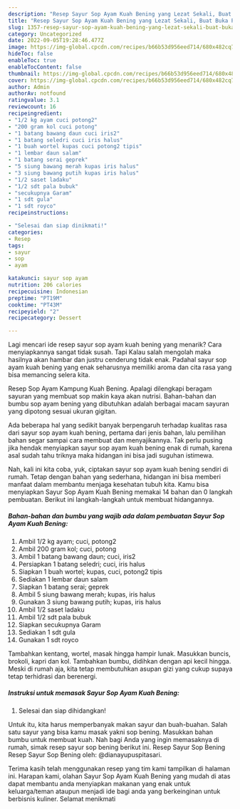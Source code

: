 ```yaml
---
description: "Resep Sayur Sop Ayam Kuah Bening yang Lezat Sekali, Buat Buka Puasa Enak"
title: "Resep Sayur Sop Ayam Kuah Bening yang Lezat Sekali, Buat Buka Puasa Enak"
slug: 1357-resep-sayur-sop-ayam-kuah-bening-yang-lezat-sekali-buat-buka-puasa-enak
category: Uncategorized
date: 2022-09-05T19:28:46.477Z
image: https://img-global.cpcdn.com/recipes/b66b53d956eed714/680x482cq70/sayur-sop-ayam-kuah-bening-foto-resep-utama.jpg
hideToc: false
enableToc: true
enableTocContent: false
thumbnail: https://img-global.cpcdn.com/recipes/b66b53d956eed714/680x482cq70/sayur-sop-ayam-kuah-bening-foto-resep-utama.jpg
cover: https://img-global.cpcdn.com/recipes/b66b53d956eed714/680x482cq70/sayur-sop-ayam-kuah-bening-foto-resep-utama.jpg
author: Admin
authorAv: notfound
ratingvalue: 3.1
reviewcount: 16
recipeingredient:
- "1/2 kg ayam cuci potong2"
- "200 gram kol cuci potong"
- "1 batang bawang daun cuci iris2"
- "1 batang seledri cuci iris halus"
- "1 buah wortel kupas cuci potong2 tipis"
- "1 lembar daun salam"
- "1 batang serai geprek"
- "5 siung bawang merah kupas iris halus"
- "3 siung bawang putih kupas iris halus"
- "1/2 saset ladaku"
- "1/2 sdt pala bubuk"
- "secukupnya Garam"
- "1 sdt gula"
- "1 sdt royco"
recipeinstructions:

- "Selesai dan siap dinikmati!"
categories:
- Resep
tags:
- sayur
- sop
- ayam

katakunci: sayur sop ayam 
nutrition: 206 calories
recipecuisine: Indonesian
preptime: "PT19M"
cooktime: "PT43M"
recipeyield: "2"
recipecategory: Dessert

---
```



Lagi mencari ide resep sayur sop ayam kuah bening yang menarik? Cara menyiapkannya sangat tidak susah. Tapi Kalau salah mengolah maka hasilnya akan hambar dan justru cenderung tidak enak. Padahal sayur sop ayam kuah bening yang enak seharusnya memiliki aroma dan cita rasa yang bisa memancing selera kita.


Resep Sop Ayam Kampung Kuah Bening. Apalagi dilengkapi beragam sayuran yang membuat sop makin kaya akan nutrisi. Bahan-bahan dan bumbu sop ayam bening yang dibutuhkan adalah berbagai macam sayuran yang dipotong sesuai ukuran gigitan.

Ada beberapa hal yang sedikit banyak berpengaruh terhadap kualitas rasa dari sayur sop ayam kuah bening, pertama dari jenis bahan, lalu pemilihan bahan segar sampai cara membuat dan menyajikannya. Tak perlu pusing jika hendak menyiapkan sayur sop ayam kuah bening enak di rumah, karena asal sudah tahu triknya maka hidangan ini bisa jadi suguhan istimewa.


Nah, kali ini kita coba, yuk, ciptakan sayur sop ayam kuah bening sendiri di rumah. Tetap dengan bahan yang sederhana, hidangan ini bisa memberi manfaat dalam membantu menjaga kesehatan tubuh kita. Kamu bisa menyiapkan Sayur Sop Ayam Kuah Bening memakai 14 bahan dan 0 langkah pembuatan. Berikut ini langkah-langkah untuk membuat hidangannya.

<!--inarticleads1-->

##### Bahan-bahan dan bumbu yang wajib ada dalam pembuatan Sayur Sop Ayam Kuah Bening:

1. Ambil 1/2 kg ayam; cuci, potong2
1. Ambil 200 gram kol; cuci, potong
1. Ambil 1 batang bawang daun; cuci, iris2
1. Persiapkan 1 batang seledri; cuci, iris halus
1. Siapkan 1 buah wortel; kupas, cuci, potong2 tipis
1. Sediakan 1 lembar daun salam
1. Siapkan 1 batang serai; geprek
1. Ambil 5 siung bawang merah; kupas, iris halus
1. Gunakan 3 siung bawang putih; kupas, iris halus
1. Ambil 1/2 saset ladaku
1. Ambil 1/2 sdt pala bubuk
1. Siapkan secukupnya Garam
1. Sediakan 1 sdt gula
1. Gunakan 1 sdt royco


Tambahkan kentang, wortel, masak hingga hampir lunak. Masukkan buncis, brokoli, kapri dan kol. Tambahkan bumbu, didihkan dengan api kecil hingga. Meski di rumah aja, kita tetap membutuhkan asupan gizi yang cukup supaya tetap terhidrasi dan berenergi. 

<!--inarticleads2-->

##### Instruksi untuk memasak Sayur Sop Ayam Kuah Bening:


1. Selesai dan siap dihidangkan!

Untuk itu, kita harus memperbanyak makan sayur dan buah-buahan. Salah satu sayur yang bisa kamu masak yakni sop bening. Masukkan bahan bumbu untuk membuat kuah. Nah bagi Anda yang ingin memasaknya di rumah, simak resep sayur sop bening berikut ini. Resep Sayur Sop Bening Resep Sayur Sop Bening oleh: @dianayupuspitasari. 

Terima kasih telah menggunakan resep yang tim kami tampilkan di halaman ini. Harapan kami, olahan Sayur Sop Ayam Kuah Bening yang mudah di atas dapat membantu anda menyiapkan makanan yang enak untuk keluarga/teman ataupun menjadi ide bagi anda yang berkeinginan untuk berbisnis kuliner. Selamat menikmati
